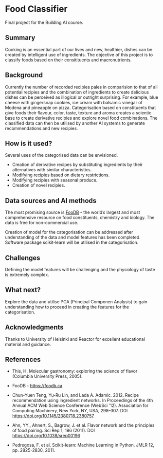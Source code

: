<!-- % -*- coding: utf-8 -*- -->

# Food Classifier

Final project for the Building AI course.

## Summary

<!--

Describe briefly in 2-3 sentences what your project is about. About
250 characters is a nice length!

-->

Cooking is an essential part of our lives and new, healthier, dishes
can be created by intelligent use of ingredients.  The objective of
this project is to classify foods based on their consitituents and
macronutrients.


## Background

<!-- 

Which problems does your idea solve? How common or frequent is this
problem? What is your personal motivation? Why is this topic important
or interesting?

Cooking can be likened to an art assisted by science.

-->

Currently the number of recorded recipies pales in comparision to that
of all potential recipies and the combination of ingredients to create
delicious dishes can be perceived as illogical or outright
surprising. For example, blue cheese with gingersnap cookies, ice
cream with balsamic vinegar of Modena and pineapple on pizza.
Categorisation based on constituents that give foods their flavour,
color, taste, texture and aroma creates a scientic base to create
derivative recipies and explore novel food combinations.
The classified data can then be utilised by another AI
systems to generate recommendations and new recipies.

## How is it used?

<!--

Describe the process of using the solution. In what kind situations is
the solution needed (environment, time, etc.)? Who are the users, what
kinds of needs should be taken into account?

-->

Several uses of the categorised data can be envisioned.

* Creation of derivative recipes by substituting ingredients by
  their alternatives with similar characteristics.
* Modifying recipies based on dietary restrictions.
* Modifying recipies with seasonal produce.
* Creation of novel recipies.

## Data sources and AI methods

<!--

Where does your data come from? Do you collect it yourself or do you
use data collected by someone else?

-->

The most promising source is [FooDB](https://foodb.ca) - the world’s
largest and most comprehensive resource on food constituents,
chemistry and biology. The data is free for non-commercial use.

Creation of model for the categorisation can be addressed after
understanding of the data and model features has been
completed. Software package scikit-learn will be utilised in the
categorisation.

## Challenges

<!--

What does your project _not_ solve? Which limitations and ethical
considerations should be taken into account when deploying a solution
like this?

-->

Defining the model features will be challenging
and the physiology of taste is extremely complex.


## What next?

<!--

How could your project grow and become something even more? What kind
of skills, what kind of assistance would you need to move on?

-->

Explore the data and utilise PCA (Principal Componen Analysis) to gain
understanding how to proceed in creating the features for the
categorisation.


## Acknowledgments

Thanks to University of Helsinki and Reactor for excellent educational
material and guidance.


## References

* This, H. Molecular gastronomy: exploring the science of flavor
  (Columbia University Press, 2005).

* FooDB - https://foodb.ca

* Chun-Yuen Teng, Yu-Ru Lin, and Lada A. Adamic. 2012. Recipe
  recommendation using ingredient networks. In Proceedings of the 4th
  Annual ACM Web Science Conference (WebSci '12). Association for
  Computing Machinery, New York, NY, USA, 298–307.
  DOI https://doi.org/10.1145/2380718.2380757

* Ahn, YY., Ahnert, S., Bagrow, J. et al. Flavor network and the
  principles of food pairing. Sci Rep 1, 196 (2011).
  DOI https://doi.org/10.1038/srep00196

* Pedregosa, F. et al. Scikit-learn: Machine Learning in Python. JMLR
  12, pp. 2825-2830, 2011.
  
